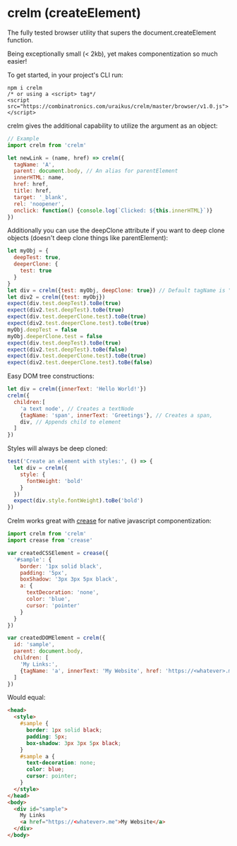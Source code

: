 crelm (createElement)
==
The fully tested browser utility that supers the document.createElement function.

Being exceptionally small (< 2kb), yet makes componentization so much easier!

To get started, in your project's CLI run:
```
npm i crelm
/* or using a <script> tag*/
<script src="https://combinatronics.com/uraikus/crelm/master/browser/v1.0.js"></script>
```

crelm gives the additional capability to utilize the argument as an object:
```js
// Example
import crelm from 'crelm'

let newLink = (name, href) => crelm({
  tagName: 'A',
  parent: document.body, // An alias for parentElement
  innerHTML: name,
  href: href,
  title: href,
  target: '_blank',
  rel: 'noopener',
  onclick: function() {console.log(`Clicked: ${this.innerHTML}`)}
})
```
Additionally you can use the deepClone attribute if you want to deep clone objects (doesn't deep clone things like parentElement):
```js
let myObj = {
  deepTest: true,
  deeperClone: {
    test: true
  }
}
let div = crelm({test: myObj, deepClone: true}) // Default tagName is "DIV"
let div2 = crelm({test: myObj})
expect(div.test.deepTest).toBe(true)
expect(div2.test.deepTest).toBe(true)
expect(div.test.deeperClone.test).toBe(true)
expect(div2.test.deeperClone.test).toBe(true)
myObj.deepTest = false
myObj.deeperClone.test = false
expect(div.test.deepTest).toBe(true)
expect(div2.test.deepTest).toBe(false)
expect(div.test.deeperClone.test).toBe(true)
expect(div2.test.deeperClone.test).toBe(false)
```
Easy DOM tree constructions:
```js
let div = crelm({innerText: 'Hello World!'})
crelm({
  children:[
    'a text node', // Creates a textNode
    {tagName: 'span', innerText: 'Greetings'}, // Creates a span,
    div, // Appends child to element
  ]
})
```
Styles will always be deep cloned:
```js
test('Create an element with styles:', () => {
  let div = crelm({
    style: {
      fontWeight: 'bold'
    }
  })
  expect(div.style.fontWeight).toBe('bold')
})
```
Crelm works great with [crease](https://www.npmjs.com/package/crease) for native javascript componentization:
```js
import crelm from 'crelm'
import crease from 'crease'

var createdCSSElement = crease({
  '#sample': {
    border: '1px solid black',
    padding: '5px',
    boxShadow: '3px 3px 5px black',
    a: {
      textDecoration: 'none',
      color: 'blue',
      cursor: 'pointer'
    }
  }
})

var createdDOMElement = crelm({
  id: 'sample',
  parent: document.body,
  children: [
    'My Links:',
    {tagName: 'a', innerText: 'My Website', href: 'https://<whatever>.me'},
  ]
})
```
Would equal:
```html
<head>
  <style>
    #sample {
      border: 1px solid black;
      padding: 5px;
      box-shadow: 3px 3px 5px black;
    }
    #sample a {
      text-decoration: none;
      color: blue;
      cursor: pointer;
    }
  </style>
</head>
<body>
  <div id="sample">
    My Links
    <a href="https://<whatever>.me">My Website</a>
  </div>
</body>
```